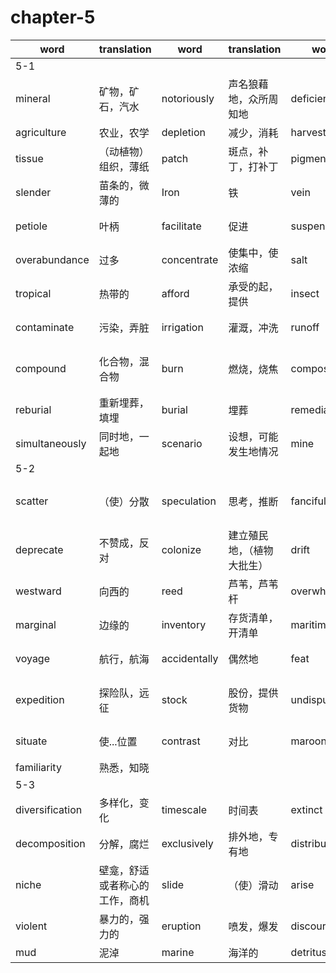 # chapter-5

|word|translation|word|translation|word|translation|word|translation|
|---|---|---|---|---|---|---|---|
|5-1|
|mineral|矿物，矿石，汽水|notoriously|声名狼藉地，众所周知地|deficient|不足的，缺陷的|nutrient|营养物，养料|
|agriculture|农业，农学|depletion|减少，消耗|harvest|收获，获取|symptom|症状，征兆|
|tissue|（动植物）组织，薄纸|patch|斑点，补丁，打补丁|pigmentation|着色，染色|stunted|矮小的|
|slender|苗条的，微薄的|Iron|铁|vein|静脉|omit|省略，缺省|
|petiole|叶柄|facilitate|促进|suspend|暂停，延缓|mist|薄雾，使蒙上薄雾|
|overabundance|过多|concentrate|使集中，使浓缩|salt|盐，撒盐，含盐的|amass|积累，积聚|
|tropical|热带的|afford|承受的起，提供|insect|昆虫|investigator|调查者，研究者|
|contaminate|污染，弄脏|irrigation|灌溉，冲洗|runoff|径流，附加赛|shoot|开枪，射击，芽，苗|
|compound|化合物，混合物|burn|燃烧，烧焦|compost|堆肥，施肥，制作肥料|excavation|挖掘，开凿|
|reburial|重新埋葬，填埋|burial|埋葬|remediation|补习，辅导，补救|trial|测试，审讯，实验|
|simultaneously|同时地，一起地|scenario|设想，可能发生地情况|mine|矿，采矿|
|5-2|
|scatter|（使）分散|speculation|思考，推断|fanciful|富有幻想的，稀奇古怪的|devise|设计，发明|
|deprecate|不赞成，反对|colonize|建立殖民地，（植物大批生）|drift|漂泊，流动|raft|木筏，橡皮艇|
|westward|向西的|reed|芦苇，芦苇杆|overwhelming|势不可挡的|domesticate|驯养|
|marginal|边缘的|inventory|存货清单，开清单|maritime|海运的，海事的|canoe|独木舟|
|voyage|航行，航海|accidentally|偶然地|feat|壮举|deliberate|蓄意的，从容的|
|expedition|探险队，远征|stock|股份，提供货物|undisputed|无可置疑的，毫无疑问的|collectively|全体地，共同地|
|situate|使...位置|contrast|对比|maroon|使..孤立|intentional|故意的，有意的|
|familiarity|熟悉，知晓|
|5-3|
|diversification|多样化，变化|timescale|时间表|extinct|灭绝的|sediment|沉淀物，沉积物|
|decomposition|分解，腐烂|exclusively|排外地，专有地|distribution|分配，分发|remain|残留，剩余物|
|niche|壁龛，舒适或者称心的工作，商机|slide|（使）滑动|arise|出现，产生|predator|食肉动物|
|violent|暴力的，强力的|eruption|喷发，爆发|discourage|阻碍，阻拦|formation|构成|
|mud|泥淖|marine|海洋的|detritus|岩屑，碎石|algae|水藻|